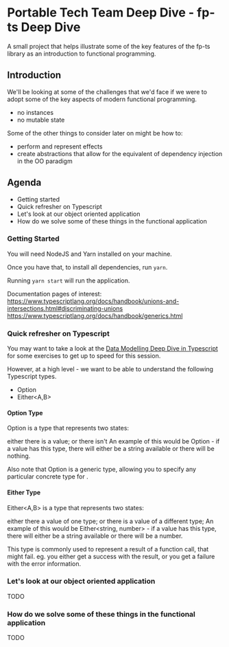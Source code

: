 # Portable Tech Team Deep Dive - fp-ts Deep Dive

A small project that helps illustrate some of the key features of the
fp-ts library as an introduction to functional programming.

## Introduction

We'll be looking at some of the challenges that we'd face if we were to
adopt some of the key aspects of modern functional programming.
* no instances
* no mutable state

Some of the other things to consider later on might be how to:
* perform and represent effects
* create abstractions that allow for the equivalent of dependency
  injection in the OO paradigm

## Agenda

* Getting started
* Quick refresher on Typescript
* Let's look at our object oriented application
* How do we solve some of these things in the functional application

### Getting Started

You will need NodeJS and Yarn installed on your machine.

Once you have that, to install all dependencies, run `yarn`.

Running `yarn start` will run the application.

Documentation pages of interest:
https://www.typescriptlang.org/docs/handbook/unions-and-intersections.html#discriminating-unions
https://www.typescriptlang.org/docs/handbook/generics.html

### Quick refresher on Typescript

You may want to take a look at the [Data Modelling Deep Dive in
Typescript](https://github.com/PortableStudios/data-modeling-deep-dive)
for some exercises to get up to speed for this session.

However, at a high level - we want to be able to understand the
following Typescript types.

* Option<T>
* Either<A,B>

#### Option Type

Option<T> is a type that represents two states:

either there is a value;
or there isn't
An example of this would be Option<string> - if a value has this type, there will either be a string available or there will be nothing.

Also note that Option<T> is a generic type, allowing you to specify any particular concrete type for <T>.

#### Either Type

Either<A,B> is a type that represents two states:

either there a value of one type;
or there is a value of a different type;
An example of this would be Either<string, number> - if a value has this type, there will either be a string available or there will be a number.

This type is commonly used to represent a result of a function call,
that might fail. eg. you either get a success with the result, or you
get a failure with the error information.

### Let's look at our object oriented application

TODO

### How do we solve some of these things in the functional application

TODO

